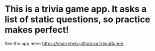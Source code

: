 # This is a trivia game app. It asks a list of static questions, so practice makes perfect!

See the app here: https://sharryheb.github.io/TriviaGame/
